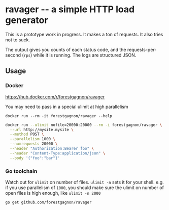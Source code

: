 # ravager -- a simple HTTP load generator

This is a prototype work in progress. It makes a ton of requests. It also tries not to suck.

The output gives you counts of each status code, and the requests-per-second (`rps`) while it is running. The logs are structured JSON.

## Usage

### Docker
https://hub.docker.com/r/forestgagnon/ravager

You may need to pass in a special ulimit at high parallelism

`docker run --rm -it forestgagnon/ravager --help`

```bash
docker run --ulimit nofile=20000:20000 --rm -i forestgagnon/ravager \
  --url http://mysite.mysite \
  --method POST \
  --parallelism 1000 \
  --numrequests 20000 \
  --header "Authorization:Bearer foo" \
  --header "Content-Type:application/json" \
  --body '{"foo":"bar"}'
```
### Go toolchain

Watch out for `ulimit` on number of files. `ulimit -n` sets it for your shell. e.g. if you use parallelism of `1000`, you should make sure the ulimit on number of open files is high enough, like `ulimit -n 2000`

```
go get github.com/forestgagnon/ravager
```
